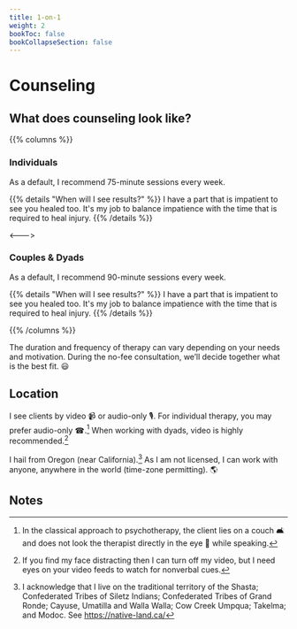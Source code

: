 ```yaml
---
title: 1-on-1
weight: 2
bookToc: false
bookCollapseSection: false
---
```


# Counseling

## What does counseling look like?

{{% columns %}}

### Individuals

As a default, I recommend 75-minute sessions every week.

{{% details "When will I see results?" %}}
I have a part that is impatient to see you healed too. It's my job to balance impatience with the time that is required to heal injury.
{{% /details %}}


<--->

### Couples & Dyads

As a default, I recommend 90-minute sessions every week.

{{% details "When will I see results?" %}}
I have a part that is impatient to see you healed too. It's my job to balance impatience with the time that is required to heal injury.
{{% /details %}}

{{% /columns %}}

The duration and frequency of therapy can vary depending on your needs and motivation.
During the no-fee consultation, we’ll decide together what is the best fit. 😃

## Location

I see clients by video 📹 or audio-only 🎙️.
For individual therapy, you may prefer audio-only ☎.[^audio-only]
When working with dyads, video is highly recommended.[^one-way-video]

I hail from Oregon (near California).[^native]
As I am not licensed, I can work with anyone, anywhere in the world (time-zone permitting). 🌎

## Notes

[^audio-only]: In the classical approach to psychotherapy, the client lies on a couch 🛋️ and does not look the therapist directly in the eye 👀 while speaking.

[^native]: I acknowledge that I live on the traditional
territory of the Shasta; Confederated Tribes of Siletz Indians;
Confederated Tribes of Grand Ronde; Cayuse, Umatilla and Walla Walla;
Cow Creek Umpqua; Takelma; and Modoc. See https://native-land.ca/

[^one-way-video]: If you find my face distracting then I can turn off
my video, but I need eyes on your video feeds to watch for nonverbal cues.
